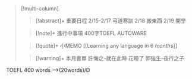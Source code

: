 > [!multi-column]
>
>> [!abstract]+ 重要日程
>> 2/15-2/17 弓道寒訓
>> 2/18 搬東西
>> 2/19 開學
>
>> [!note]+ 進行中事項
>>400字TOEFL
>>AUTOWARE
>
>> [!quote]+ 小MEMO
>>[[Learning any language in 6 months]]
>
>> [!warning]+ 本月書單
>>許悔之-就在此時 花睡了
>>郭強生-夜行之子


TOEFL 400 words -->(20words)/D
